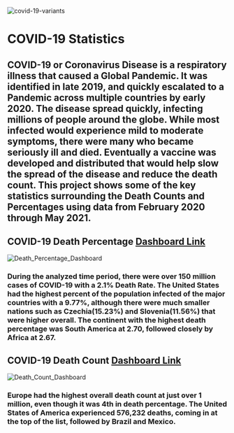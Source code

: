 ![covid-19-variants](https://github.com/Jwag2128/COVID_Statistics/assets/106286533/d85435b7-a2d6-46a8-9f08-c789169cb94a)

# COVID-19 Statistics

## COVID-19 or Coronavirus Disease is a respiratory illness that caused a Global Pandemic.  It was identified in late 2019, and quickly escalated to a Pandemic across multiple countries by early 2020.  The disease spread quickly, infecting millions of people around the globe.  While most infected would experience mild to moderate symptoms, there were many who became seriously ill and died.  Eventually a vaccine was developed and distributed that would help slow the spread of the disease and reduce the death count.  This project shows some of the key statistics surrounding the Death Counts and Percentages using data from February 2020 through May 2021.

## COVID-19 Death Percentage [Dashboard Link](https://public.tableau.com/views/COVID-19DeathPercentages/Dashboard1?:language=en-US&publish=yes&:display_count=n&:origin=viz_share_link)
![Death_Percentage_Dashboard](https://github.com/Jwag2128/COVID_Statistics/assets/106286533/8b1f6264-3b5d-4c25-a025-425c60ca0f09)

### During the analyzed time period, there were over 150 million cases of COVID-19 with a 2.1% Death Rate.  The United States had the highest percent of the population infected of the major countries with a 9.77%, although there were much smaller nations such as Czechia(15.23%) and Slovenia(11.56%) that were higher overall.  The continent with the highest death percentage was South America at 2.70, followed closely by Africa at 2.67.  

## COVID-19 Death Count [Dashboard Link](https://public.tableau.com/views/COVID-19DeathCounts/Dashboard2?:language=en-US&publish=yes&:display_count=n&:origin=viz_share_link)
![Death_Count_Dashboard](https://github.com/Jwag2128/COVID_Statistics/assets/106286533/b76679a1-0486-4ab3-87b1-18884564fd6a)

### Europe had the highest overall death count at just over 1 million, even though it was 4th in death percentage.  The United States of America experienced 576,232 deaths, coming in at the top of the list, followed by Brazil and Mexico.   
